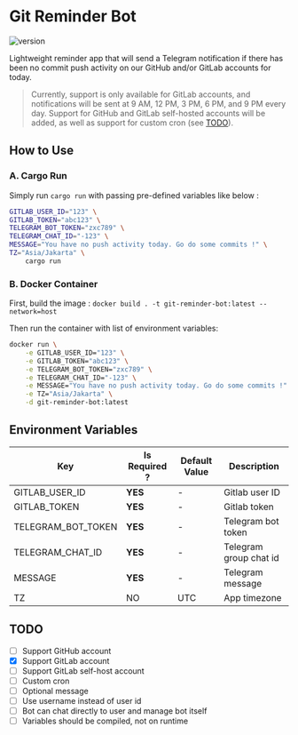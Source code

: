 # Git Reminder Bot

![version](https://img.shields.io/badge/version-0.1.0-orange)

Lightweight reminder app that will send a Telegram notification if there has been no commit push activity on our GitHub and/or GitLab accounts for today.

> Currently, support is only available for GitLab accounts, and notifications will be sent at 9 AM, 12 PM, 3 PM, 6 PM, and 9 PM every day. Support for GitHub and GitLab self-hosted accounts will be added, as well as support for custom cron (see [TODO](#todo)).

## How to Use

### A. Cargo Run

Simply run `cargo run` with passing pre-defined variables like below :
```bash
GITLAB_USER_ID="123" \
GITLAB_TOKEN="abc123" \
TELEGRAM_BOT_TOKEN="zxc789" \
TELEGRAM_CHAT_ID="-123" \
MESSAGE="You have no push activity today. Go do some commits !" \
TZ="Asia/Jakarta" \
    cargo run
```

### B. Docker Container

First, build the image :
`docker build . -t git-reminder-bot:latest --network=host`

Then run the container with list of environment variables:
```bash
docker run \
    -e GITLAB_USER_ID="123" \
    -e GITLAB_TOKEN="abc123" \
    -e TELEGRAM_BOT_TOKEN="zxc789" \
    -e TELEGRAM_CHAT_ID="-123" \
    -e MESSAGE="You have no push activity today. Go do some commits !" \
    -e TZ="Asia/Jakarta" \
    -d git-reminder-bot:latest
```

## Environment Variables

| Key                | Is Required ? | Default Value | Description            |
| ------------------ | ------------- | ------------- | ---------------------- |
| GITLAB_USER_ID     | **YES**       | -             | Gitlab user ID         |
| GITLAB_TOKEN       | **YES**       | -             | Gitlab token           |
| TELEGRAM_BOT_TOKEN | **YES**       | -             | Telegram bot token     |
| TELEGRAM_CHAT_ID   | **YES**       | -             | Telegram group chat id |
| MESSAGE            | **YES**       | -             | Telegram message       |
| TZ                 | NO            | UTC           | App timezone           |

## TODO

- [ ] Support GitHub account
- [x] Support GitLab account
- [ ] Support GitLab self-host account
- [ ] Custom cron
- [ ] Optional message
- [ ] Use username instead of user id
- [ ] Bot can chat directly to user and manage bot itself
- [ ] Variables should be compiled, not on runtime
